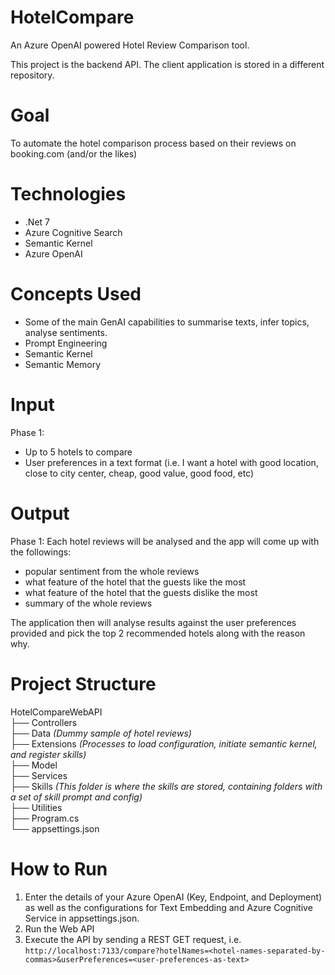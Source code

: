 # HotelCompare
An Azure OpenAI powered Hotel Review Comparison tool.

This project is the backend API. The client application is stored in a different repository.

# Goal
To automate the hotel comparison process based on their reviews on booking.com (and/or the likes)

# Technologies 
- .Net 7
- Azure Cognitive Search
- Semantic Kernel
- Azure OpenAI

# Concepts Used
- Some of the main GenAI capabilities to summarise texts, infer topics, analyse sentiments.
- Prompt Engineering
- Semantic Kernel
- Semantic Memory

# Input 
Phase 1:
- Up to 5 hotels to compare
- User preferences in a text format (i.e. I want a hotel with good location, close to city center, cheap, good value, good food, etc)

# Output 
Phase 1: Each hotel reviews will be analysed and the app will come up with the followings:
- popular sentiment from the whole reviews
- what feature of the hotel that the guests like the most
- what feature of the hotel that the guests dislike the most
- summary of the whole reviews

The application then will analyse results against the user preferences provided and pick the top 2 recommended hotels along with the reason why.

# Project Structure
HotelCompareWebAPI  
├── Controllers          
├── Data              *(Dummy sample of hotel reviews)*  
├── Extensions        *(Processes to load configuration, initiate semantic kernel, and register skills)*  
├── Model                     
├── Services                  
├── Skills            *(This folder is where the skills are stored, containing folders with a set of skill prompt and config)*   
├── Utilities          
├── Program.cs  
└── appsettings.json  

# How to Run
1. Enter the details of your Azure OpenAI (Key, Endpoint, and Deployment) as well as the configurations for Text Embedding and Azure Cognitive Service in appsettings.json.
2. Run the Web API
3. Execute the API by sending a REST GET request, i.e. 	` http://localhost:7133/compare?hotelNames=<hotel-names-separated-by-commas>&userPreferences=<user-preferences-as-text> `
